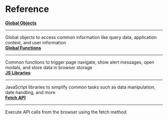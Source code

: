 # Reference

<div className="containerGridSampleApp">
  <div className="containerColumnSampleApp columnGrid column-one">
        <div className="containerCol">
            <a href="/write-code/reference"><strong>Global Objects</strong></a>
        </div> <hr/>
        <div className="containerDescription"> Global objects to access common information like query data, application context, and user information</div>
    </div>
    <div className="containerColumnSampleApp columnGrid column-two">
        <div className="containerCol">
           <a href="/reference/appsmith-framework/widget-actions"><strong>Global Functions</strong></a>
        </div><hr/>
        <div className="containerDescription">Common functions to trigger page navigate, show alert messages, open modals, and store data in browser storage</div>
    </div>
</div>

<div className="containerGridSampleApp">
  <div className="containerColumnSampleApp columnGrid column-one">
        <div className="containerCol">
            <a href="/write-code/reference/Built-in-JS-Libraries"><strong>JS Libraries</strong></a>
        </div> <hr/>
        <div className="containerDescription">JavaScript libraries to simplify common tasks such as data manipulation, date handling, and more</div>
    </div>
    <div className="containerColumnSampleApp columnGrid column-two">
        <div className="containerCol">
           <a href="/write-code/reference/Fetch-API"><strong>Fetch API</strong></a>
        </div><hr/>
        <div className="containerDescription">Execute API calls from the browser using the fetch method</div>
    </div>
</div>
